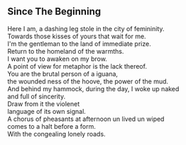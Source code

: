 Since The Beginning
-------------------
Here I am, a dashing leg stole in the city of femininity.  
Towards those kisses of yours that wait for me.  
I'm the gentleman to the land of immediate prize.  
Return to the homeland of the warmths.  
I want you to awaken on my brow.  
A point of view for metaphor is the lack thereof.  
You are the brutal person of a iguana,  
the wounded ness of the hoove, the power of the mud.  
And behind my hammock, during the day, I woke up naked  
and full of sincerity.  
Draw from it the violenet  
language of its own signal.  
A chorus of pheasants at afternoon un lived un wiped  
comes to a halt before a form.  
With the congealing lonely roads.  
